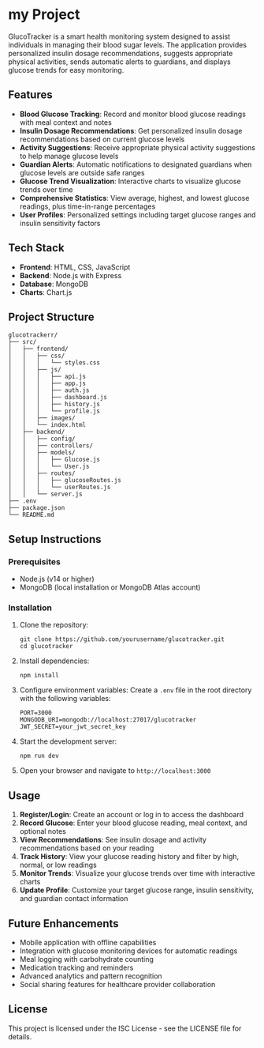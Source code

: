 # my Project

GlucoTracker is a smart health monitoring system designed to assist individuals in managing their blood sugar levels. The application provides personalized insulin dosage recommendations, suggests appropriate physical activities, sends automatic alerts to guardians, and displays glucose trends for easy monitoring.

## Features

- **Blood Glucose Tracking**: Record and monitor blood glucose readings with meal context and notes
- **Insulin Dosage Recommendations**: Get personalized insulin dosage recommendations based on current glucose levels
- **Activity Suggestions**: Receive appropriate physical activity suggestions to help manage glucose levels
- **Guardian Alerts**: Automatic notifications to designated guardians when glucose levels are outside safe ranges
- **Glucose Trend Visualization**: Interactive charts to visualize glucose trends over time
- **Comprehensive Statistics**: View average, highest, and lowest glucose readings, plus time-in-range percentages
- **User Profiles**: Personalized settings including target glucose ranges and insulin sensitivity factors

## Tech Stack

- **Frontend**: HTML, CSS, JavaScript
- **Backend**: Node.js with Express
- **Database**: MongoDB
- **Charts**: Chart.js

## Project Structure

```
glucotrackerr/
├── src/
│   ├── frontend/
│   │   ├── css/
│   │   │   └── styles.css
│   │   ├── js/
│   │   │   ├── api.js
│   │   │   ├── app.js
│   │   │   ├── auth.js
│   │   │   ├── dashboard.js
│   │   │   ├── history.js
│   │   │   └── profile.js
│   │   ├── images/
│   │   └── index.html
│   ├── backend/
│   │   ├── config/
│   │   ├── controllers/
│   │   ├── models/
│   │   │   ├── Glucose.js
│   │   │   └── User.js
│   │   ├── routes/
│   │   │   ├── glucoseRoutes.js
│   │   │   └── userRoutes.js
│   │   └── server.js
├── .env
├── package.json
└── README.md
```

## Setup Instructions

### Prerequisites

- Node.js (v14 or higher)
- MongoDB (local installation or MongoDB Atlas account)

### Installation

1. Clone the repository:
   ```
   git clone https://github.com/yourusername/glucotracker.git
   cd glucotracker
   ```

2. Install dependencies:
   ```
   npm install
   ```

3. Configure environment variables:
   Create a `.env` file in the root directory with the following variables:
   ```
   PORT=3000
   MONGODB_URI=mongodb://localhost:27017/glucotracker
   JWT_SECRET=your_jwt_secret_key
   ```

4. Start the development server:
   ```
   npm run dev
   ```

5. Open your browser and navigate to `http://localhost:3000`

## Usage

1. **Register/Login**: Create an account or log in to access the dashboard
2. **Record Glucose**: Enter your blood glucose reading, meal context, and optional notes
3. **View Recommendations**: See insulin dosage and activity recommendations based on your reading
4. **Track History**: View your glucose reading history and filter by high, normal, or low readings
5. **Monitor Trends**: Visualize your glucose trends over time with interactive charts
6. **Update Profile**: Customize your target glucose range, insulin sensitivity, and guardian contact information

## Future Enhancements

- Mobile application with offline capabilities
- Integration with glucose monitoring devices for automatic readings
- Meal logging with carbohydrate counting
- Medication tracking and reminders
- Advanced analytics and pattern recognition
- Social sharing features for healthcare provider collaboration

## License

This project is licensed under the ISC License - see the LICENSE file for details.
